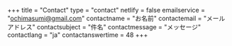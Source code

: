 +++
title = "Contact"
type = "contact"
netlify = false
emailservice = "ochimasumi@gmail.com"
contactname = "お名前"
contactemail = "メールアドレス"
contactsubject = "件名"
contactmessage = "メッセージ"
contactlang = "ja"
contactanswertime = 48
+++
